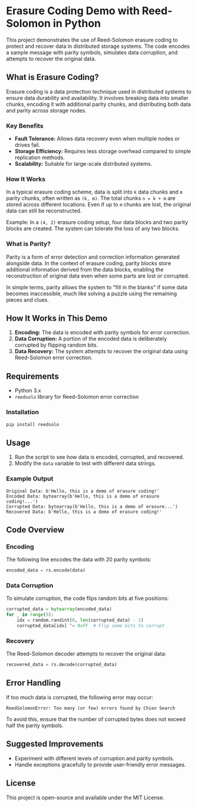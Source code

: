 # Erasure Coding Demo with Reed-Solomon in Python

This project demonstrates the use of Reed-Solomon erasure coding to protect and recover data in distributed storage systems. The code encodes a sample message with parity symbols, simulates data corruption, and attempts to recover the original data.

## What is Erasure Coding?
Erasure coding is a data protection technique used in distributed systems to ensure data durability and availability. It involves breaking data into smaller chunks, encoding it with additional parity chunks, and distributing both data and parity across storage nodes.

### Key Benefits
- **Fault Tolerance:** Allows data recovery even when multiple nodes or drives fail.
- **Storage Efficiency:** Requires less storage overhead compared to simple replication methods.
- **Scalability:** Suitable for large-scale distributed systems.

### How It Works
In a typical erasure coding scheme, data is split into `k` data chunks and `m` parity chunks, often written as `(k, m)`. The total chunks `n = k + m` are stored across different locations. Even if up to `m` chunks are lost, the original data can still be reconstructed.

Example: In a `(4, 2)` erasure coding setup, four data blocks and two parity blocks are created. The system can tolerate the loss of any two blocks.

### What is Parity?
Parity is a form of error detection and correction information generated alongside data. In the context of erasure coding, parity blocks store additional information derived from the data blocks, enabling the reconstruction of original data even when some parts are lost or corrupted.

In simple terms, parity allows the system to "fill in the blanks" if some data becomes inaccessible, much like solving a puzzle using the remaining pieces and clues.

## How It Works in This Demo
1. **Encoding:** The data is encoded with parity symbols for error correction.
2. **Data Corruption:** A portion of the encoded data is deliberately corrupted by flipping random bits.
3. **Data Recovery:** The system attempts to recover the original data using Reed-Solomon error correction.

## Requirements
- Python 3.x
- `reedsolo` library for Reed-Solomon error correction

### Installation
```bash
pip install reedsolo
```

## Usage
1. Run the script to see how data is encoded, corrupted, and recovered.
2. Modify the `data` variable to test with different data strings.

### Example Output
```
Original Data: b'Hello, this is a demo of erasure coding!'
Encoded Data: bytearray(b'Hello, this is a demo of erasure coding!...')
Corrupted Data: bytearray(b'Hello, this is a demo of erasure...')
Recovered Data: b'Hello, this is a demo of erasure coding!'
```

## Code Overview
### Encoding
The following line encodes the data with 20 parity symbols:
```python
encoded_data = rs.encode(data)
```
### Data Corruption
To simulate corruption, the code flips random bits at five positions:
```python
corrupted_data = bytearray(encoded_data)
for _ in range(5):
    idx = random.randint(0, len(corrupted_data) - 1)
    corrupted_data[idx] ^= 0xFF  # Flip some bits to corrupt
```
### Recovery
The Reed-Solomon decoder attempts to recover the original data:
```python
recovered_data = rs.decode(corrupted_data)
```

## Error Handling
If too much data is corrupted, the following error may occur:
```
ReedSolomonError: Too many (or few) errors found by Chien Search
```
To avoid this, ensure that the number of corrupted bytes does not exceed half the parity symbols.

## Suggested Improvements
- Experiment with different levels of corruption and parity symbols.
- Handle exceptions gracefully to provide user-friendly error messages.

## License
This project is open-source and available under the MIT License.
